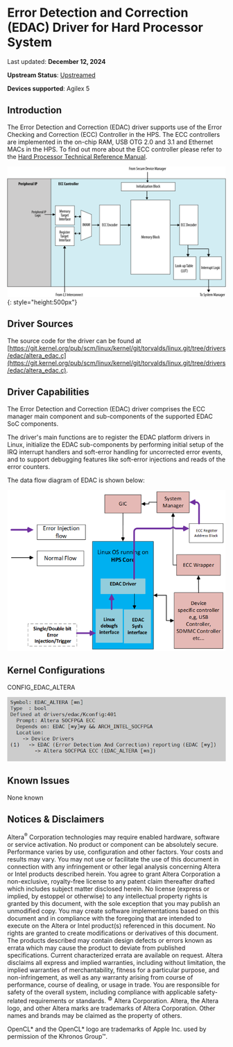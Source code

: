 # **Error Detection and Correction (EDAC) Driver for Hard Processor System**

Last updated: **December 12, 2024** 

**Upstream Status**: [Upstreamed](https://git.kernel.org/pub/scm/linux/kernel/git/torvalds/linux.git/tree/drivers/edac/altera_edac.c)

**Devices supported**: Agilex 5

## **Introduction**

The Error Detection and Correction (EDAC) driver supports use of the Error Checking and Correction (ECC) Controller in the HPS.  The ECC controllers are implemented in the on-chip RAM, USB OTG 2.0 and 3.1 and Ethernet MACs in the HPS.  To find out more about the ECC controller please refer to the [Hard Processor Technical Reference Manual](https://www.intel.com/content/www/us/en/docs/programmable/814346).

![ecc_ctlr](images/Agilex5_ECC_Ctrl_Diagram.png){: style="height:500px"}

## **Driver Sources**

The source code for the driver can be found at [https://git.kernel.org/pub/scm/linux/kernel/git/torvalds/linux.git/tree/drivers/edac/altera_edac.c](https://git.kernel.org/pub/scm/linux/kernel/git/torvalds/linux.git/tree/drivers/edac/altera_edac.c).

## **Driver Capabilities**


The Error Detection and Correction (EDAC) driver comprises the ECC manager main component and sub-components of the supported EDAC SoC components.

The driver's main functions are to register the EDAC platform drivers in Linux, initialize the EDAC sub-components by performing initial setup of the IRQ interrupt handlers and soft-error handling for uncorrected error events, and to support debugging features like soft-error injections and reads of the error counters.

The data flow diagram of EDAC is shown below:

![edac_data_flow](images/edac_data_flow.png)


## **Kernel Configurations**

CONFIG_EDAC_ALTERA

![edac_config_path](images/edac_config_path.png)

## **Known Issues**

None known

## Notices & Disclaimers

Altera<sup>&reg;</sup> Corporation technologies may require enabled hardware, software or service activation.
No product or component can be absolutely secure. 
Performance varies by use, configuration and other factors.
Your costs and results may vary. 
You may not use or facilitate the use of this document in connection with any infringement or other legal analysis concerning Altera or Intel products described herein. You agree to grant Altera Corporation a non-exclusive, royalty-free license to any patent claim thereafter drafted which includes subject matter disclosed herein.
No license (express or implied, by estoppel or otherwise) to any intellectual property rights is granted by this document, with the sole exception that you may publish an unmodified copy. You may create software implementations based on this document and in compliance with the foregoing that are intended to execute on the Altera or Intel product(s) referenced in this document. No rights are granted to create modifications or derivatives of this document.
The products described may contain design defects or errors known as errata which may cause the product to deviate from published specifications.  Current characterized errata are available on request.
Altera disclaims all express and implied warranties, including without limitation, the implied warranties of merchantability, fitness for a particular purpose, and non-infringement, as well as any warranty arising from course of performance, course of dealing, or usage in trade.
You are responsible for safety of the overall system, including compliance with applicable safety-related requirements or standards. 
<sup>&copy;</sup> Altera Corporation.  Altera, the Altera logo, and other Altera marks are trademarks of Altera Corporation.  Other names and brands may be claimed as the property of others. 

OpenCL* and the OpenCL* logo are trademarks of Apple Inc. used by permission of the Khronos Group™. 
